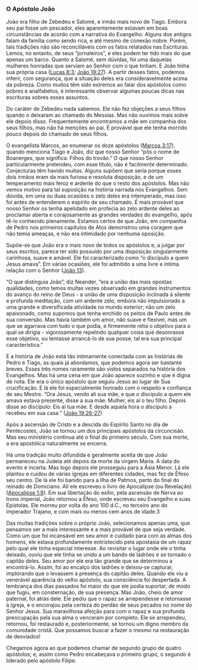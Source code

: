 ### O Apóstolo João 

João era filho de Zebedeu e Salomé, e irmão mais novo de Tiago. Embora seu pai fosse um pescador, eles aparentemente estavam em boas circunstâncias de acordo com a narrativa do Evangelho. Alguns dos antigos falam da família como sendo rica, e até mesmo de conexão nobre. Porém, tais tradições não são reconciliáveis com os fatos relatados nas Escrituras. Lemos, no entanto, de seus “jornaleiros”, e eles podem ter tido mais do que apenas um barco. Quanto a Salomé, sem dúvidas, foi uma daquelas mulheres honradas que serviam ao Senhor com o que tinham. E João tinha sua própria casa ([Lucas 8:3](http://bibliaonline.com.br/acf/lc/8/3); [João 19:27](http://bibliaonline.com.br/acf/jo/19/27)). A partir desses fatos, podemos inferir, com segurança, que a situação deles era consideravelmente acima da pobreza. Como muitos têm sido extremos ao falar dos apóstolos como pobres e analfabetos, é interessante observar algumas poucas dicas nas escrituras sobres esses assuntos.

Do caráter de Zebedeu nada sabemos. Ele não fez objeções a seus filhos quando o deixaram ao chamado do Messias. Mas não ouvimos mais sobre ele depois disso. Frequentemente encontramos a mãe em companhia dos seus filhos, mas não há menções ao pai. É provável que ele tenha morrido pouco depois do chamado de seus filhos.

O evangelista Marcos, ao enumerar os doze apóstolos ([Marcos 3:17](http://bibliaonline.com.br/acf/mc/3/17)), quando menciona Tiago e João, diz que nosso Senhor “pôs o nome de Boanerges, que significa: Filhos do trovão.” O que nosso Senhor particularmente pretendeu, com esse título, não é facilmente determinado. Conjecturas têm havido muitas. Alguns supõem que seria porque esses dois irmãos eram da mais furiosa e resoluta disposição, e de um temperamento mais feroz e ardente do que o resto dos apóstolos. Mas não vemos motivo para tal suposição na história narrada nos Evangelhos. Sem dúvida, em uma ou duas ocasiões o zelo deles era intemperado, mas isso foi antes de entenderem o espírito de seu chamado. É mais provável que nosso Senhor os tenha apelidado em profecia ao zelo ardente deles ao proclamar aberta e corajosamente as grandes verdades do evangelho, após tê-lo conhecido plenamente. Estamos certos de que João, em companhia de Pedro nos primeiros capítulos de Atos demonstrou uma coragem que não temia ameaças, e não era intimidado por nenhuma oposição.

Supõe-se que João era o mais novo de todos os apóstolos e, a julgar por seus escritos, parece ter sido possuído por uma disposição singularmente carinhosa, suave e amável. Ele foi caracterizado como “o discípulo a quem Jesus amava”. Em várias ocasiões, ele foi admitido a uma livre e íntima relação com o Senhor ([João 13](http://bibliaonline.com.br/acf/jo/13)).

“O que distinguia João”, diz Neander, “era a união das mais opostas qualidades, como temos muitas vezes observado em grandes instrumentos do avanço do reino de Deus - a união de uma disposição inclinada à silente e profunda meditação, com um ardente zelo, embora não impulsionado a uma grande e diversificada atividade no mundo exterior; não um zelo apaixonado, como supomos que tenha enchido os peitos de Paulo antes de sua conversão. Mas havia também um amor, não suave e flexível, mas um que se agarrava com tudo o que podia, e firmemente retia o objetivo para o qual se dirigia - vigorosamente repelindo qualquer coisa que desonrasse esse objetivo, ou tentasse arrancá-lo de sua posse; tal era sua principal característica.”

E a história de João está tão intimamente conectada com as histórias de Pedro e Tiago, as quais já abordamos, que podemos agora ser bastante breves. Esses três nomes raramente são vistos separados na história dos Evangelhos. Mas há uma cena em que João aparece sozinho e que é digna de nota. Ele era o único apóstolo que seguiu Jesus ao lugar de Sua crucificação. E lá ele foi especialmente honrado com o respeito e confiança de seu Mestre. “Ora Jesus, vendo ali sua mãe, e que o discípulo a quem ele amava estava presente, disse a sua mãe: Mulher, eis aí o teu filho. Depois disse ao discípulo: Eis aí tua mãe. E desde aquela hora o discípulo a recebeu em sua casa.” ([João 19:26-27](http://bibliaonline.com.br/acf/jo/19/26-27))

Após a ascensão de Cristo e a descida do Espírito Santo no dia de Pentecostes, João se tornou um dos principais apóstolos da circuncisão. Mas seu ministério continua até o final do primeiro século. Com sua morte, a era apostólica naturalmente se encerra.

Há uma tradição muito difundida e geralmente aceita de que João permaneceu na Judeia até depois da morte da virgem Maria. A data do evento é incerta. Mas logo depois ele prosseguiu para a Ásia Menor. Lá ele plantou e cuidou de várias igrejas em diferentes cidades, mas fez de Éfeso seu centro. De lá ele foi banido para a Ilha de Patmos, perto do final do reinado de Domiciano. Ali ele escreveu o livro de Apocalipse (ou Revelação) ([Apocalipse 1:9](http://bibliaonline.com.br/acf/ap/1/9)). Em sua libertação do exílio, pela ascensão de Nerva ao trono imperial, João retornou a Éfeso, onde escreveu seu Evangelho e suas Epístolas. Ele morreu por volta do ano 100 d.C., no terceiro ano do imperador Trajano, e com mais ou menos cem anos de idade.3

Das muitas tradições sobre o próprio João, selecionamos apenas uma, que pensamos ser a mais interessante e a mais provável de que seja verdade. Como um que foi incansável em seu amor e cuidado para com as almas dos homens, ele estava profundamente entristecido pela apostasia de um rapaz pelo qual ele tinha especial interesse. Ao revisitar o lugar onde ele o tinha deixado, ouviu que ele tinha se unido a um bando de ladrões e se tornado o capitão deles. Seu amor por ele era tão grande que se determinou a encontrá-lo. Assim, foi ao encalço dos ladrões e deixou-se capturar, implorando que o levassem à presença do capitão deles. Quando ele viu a venerável aparência do velho apóstolo, sua consciência foi despertada. A lembrança dos dias passados foi maior do que ele podia suportar, de modo que fugiu, em consternação, de sua presença. Mas João, cheio de amor paternal, foi atrás dele. Ele pediu que o rapaz se arrependesse e retornasse à igreja, e o encorajou pela certeza do perdão de seus pecados no nome do Senhor Jesus. Sua maravilhosa afeição para com o rapaz e sua profunda preocupação pela sua alma o venceram por completo. Ele se arrependeu, retornou, foi restaurado e, posteriormente, se tornou um digno membro da comunidade cristã. Que possamos buscar a fazer o mesmo na restauração de desviados!

Chegamos agora ao que podemos chamar de segundo grupo de quatro apóstolos; e, assim como Pedro encabeçava o primeiro grupo, o segundo é liderado pelo apóstolo Filipe.